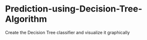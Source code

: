 # Prediction-using-Decision-Tree-Algorithm
Create the Decision Tree classifier and visualize it graphically
